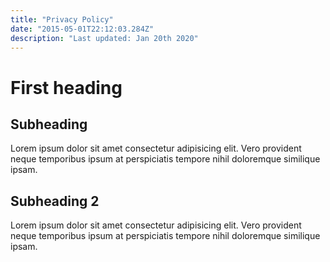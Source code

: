 ```yaml
---
title: "Privacy Policy"
date: "2015-05-01T22:12:03.284Z"
description: "Last updated: Jan 20th 2020"
---
```


# First heading
## Subheading

Lorem ipsum dolor sit amet consectetur adipisicing elit. Vero provident neque temporibus ipsum at perspiciatis tempore nihil doloremque similique ipsam.

## Subheading 2

Lorem ipsum dolor sit amet consectetur adipisicing elit. Vero provident neque temporibus ipsum at perspiciatis tempore nihil doloremque similique ipsam.